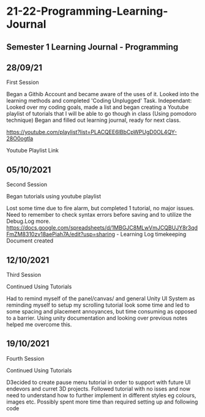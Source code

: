 # 21-22-Programming-Learning-Journal
## Semester 1 Learning Journal - Programming

## 28/09/21
First Session 

Began a Githib Account and became aware of the uses of it.
Looked into the learning methods and completed 'Coding Unplugged' Task.
Independant: Looked over my coding goals, made a list and began creating a Youtube playlist of tutorials that I will be able to go though in class (Using pomodoro technique)
Began and filled out learning journal, ready for next class. 


 https://youtube.com/playlist?list=PLACQEE6lBbCpWPUgD0OL4QY-28O0ogtla 
 
 Youtube Playlist Link 
 
 
## 05/10/2021
Second Session

Began tutorials using youtube playlist

Lost some time due to fire alarm, but completed 1 tutorial, no major issues. Need to remember to check syntax errors before saving and to utilize the Debug.Log more. 
https://docs.google.com/spreadsheets/d/1MBGJC8MLwVmJCQBUJY8r3qdFmZM8310zv18aePiah7A/edit?usp=sharing - Learning Log timekeeping Document created

## 12/10/2021
Third Session

Continued Using Tutorials

Had to remind myself of the panel/canvas/ and general Unity UI System as reminding myself to setup my scrolling tutorial look some time and led to some spacing and placement annoyances, but time consuming as opposed to a barrier. Using unity documentation and looking over previous notes helped me overcome this. 

## 19/10/2021
Fourth Session

Continued Using Tutorials

D3ecided to create pause menu tutorial in order to support with future UI endevors and curret 3D projects. Followed tutorial with no isses and now need to understand how to further implement in different styles eg colours, images etc. Possibly spent more time than required setting up and following code

